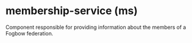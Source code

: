 # membership-service (ms)
Component responsible for providing information about the members of a Fogbow federation.